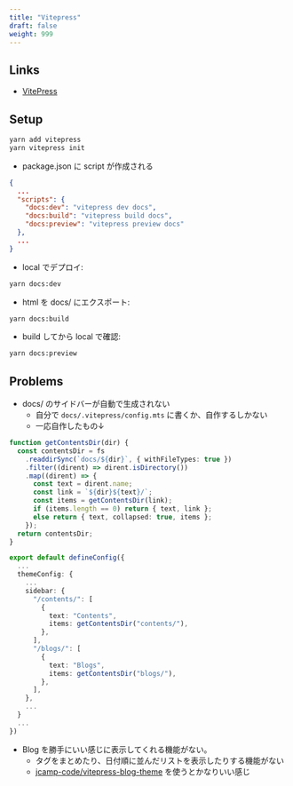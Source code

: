 ```yaml
---
title: "Vitepress"
draft: false
weight: 999
---
```


## Links

- [VitePress](https://vitepress.dev/)

## Setup

```sh
yarn add vitepress
yarn vitepress init
```

- package.json に script が作成される

```json
{
  ...
  "scripts": {
    "docs:dev": "vitepress dev docs",
    "docs:build": "vitepress build docs",
    "docs:preview": "vitepress preview docs"
  },
  ...
}
```

- local でデプロイ:

```sh
yarn docs:dev
```

- html を docs/ にエクスポート:

```sh
yarn docs:build
```

- build してから local で確認:

```sh
yarn docs:preview
```

## Problems

- docs/ のサイドバーが自動で生成されない
  - 自分で `docs/.vitepress/config.mts` に書くか、自作するしかない
  - 一応自作したもの↓

```ts
function getContentsDir(dir) {
  const contentsDir = fs
    .readdirSync(`docs/${dir}`, { withFileTypes: true })
    .filter((dirent) => dirent.isDirectory())
    .map((dirent) => {
      const text = dirent.name;
      const link = `${dir}${text}/`;
      const items = getContentsDir(link);
      if (items.length == 0) return { text, link };
      else return { text, collapsed: true, items };
    });
  return contentsDir;
}

export default defineConfig({
  ...
  themeConfig: {
    ...
    sidebar: {
      "/contents/": [
        {
          text: "Contents",
          items: getContentsDir("contents/"),
        },
      ],
      "/blogs/": [
        {
          text: "Blogs",
          items: getContentsDir("blogs/"),
        },
      ],
    },
    ...
  }
  ...
})
```

- Blog を勝手にいい感じに表示してくれる機能がない。
  - タグをまとめたり、日付順に並んだリストを表示したりする機能がない
  - [jcamp-code/vitepress-blog-theme](https://github.com/jcamp-code/vitepress-blog-theme/tree/main) を使うとかなりいい感じ
